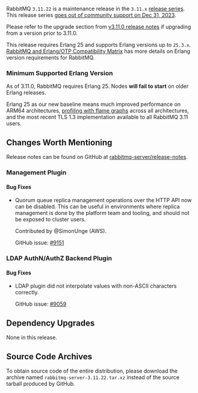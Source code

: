 RabbitMQ `3.11.22` is a maintenance release in the `3.11.x` [release series](https://www.rabbitmq.com/versions.html).
This release series [goes out of community support on Dec 31, 2023](https://rabbitmq.com/versions.html).

Please refer to the upgrade section from [v3.11.0 release notes](https://github.com/rabbitmq/rabbitmq-server/releases/tag/v3.11.0)
if upgrading from a version prior to 3.11.0.

This release requires Erlang 25 and supports Erlang versions up to `25.3.x`.
[RabbitMQ and Erlang/OTP Compatibility Matrix](https://www.rabbitmq.com/which-erlang.html) has more details on
Erlang version requirements for RabbitMQ.


### Minimum Supported Erlang Version

As of 3.11.0, RabbitMQ requires Erlang 25. Nodes **will fail to start** on older Erlang releases.

Erlang 25 as our new baseline means much improved performance on ARM64 architectures, [profiling with flame graphs](https://blog.rabbitmq.com/posts/2022/05/flame-graphs/)
across all architectures, and the most recent TLS 1.3 implementation available to all RabbitMQ 3.11 users.


## Changes Worth Mentioning

Release notes can be found on GitHub at [rabbitmq-server/release-notes](https://github.com/rabbitmq/rabbitmq-server/tree/v3.11.x/release-notes).

### Management Plugin

#### Bug Fixes

 * Quorum queue replica management operations over the HTTP API now can be
   disabled. This can be useful in environments where replica management
   is done by the platform team and tooling, and should not be exposed to
   cluster users.

   Contributed by @SimonUnge (AWS).

   GitHub issue: [#9151](https://github.com/rabbitmq/rabbitmq-server/pull/9151)


### LDAP AuthN/AuthZ Backend Plugin

#### Bug Fixes

 * LDAP plugin did not interpolate values with non-ASCII characters correctly.

   GitHub issue: [#9059](https://github.com/rabbitmq/rabbitmq-server/issues/9059)


## Dependency Upgrades

None in this release.


## Source Code Archives

To obtain source code of the entire distribution, please download the archive named `rabbitmq-server-3.11.22.tar.xz`
instead of the source tarball produced by GitHub.
